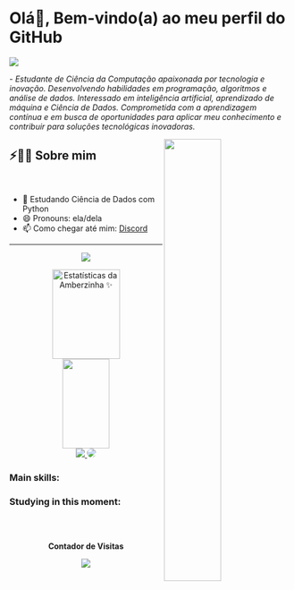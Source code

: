 # Olá👋, Bem-vindo(a) ao meu perfil do GitHub

<img src="https://readme-typing-svg.herokuapp.com?font=Architects+Daughter&color=A020F0&size=27&center=false&lines=Meu+Nome+é+Amber...;Tenho+16+anos+...;Estudante+de+Ciência+da+Computação..."/>

 <p>- <i>Estudante de Ciência da Computação apaixonada por tecnologia e inovação. Desenvolvendo habilidades em programação, algoritmos e análise de dados. Interessado em inteligência artificial, aprendizado de máquina e Ciência de Dados. Comprometida com a aprendizagem contínua e em busca de oportunidades para aplicar meu conhecimento e contribuir para soluções tecnológicas inovadoras.</i></p>

<img src="https://media.tenor.com/pPoUmi0Z1fUAAAAC/cat-pet.gif" width="45%" align="right" />

## ⚡🙋‍♂️ Sobre mim

</br>

- 🌱 Estudando Ciência de Dados com Python
- 😄 Pronouns: ela/dela
- 📫 Como chegar até mim: [Discord](https://www.discord.com/users/1163420819649736724/)

<hr>

<!-- [![Ashutosh's github activity graph](https://github-readme-activity-graph.cyclic.app/graph?username=AmberLofy&bg_color=0d1117&color=7B68EE&line=7B68EE&point=ff9494&area=true&hide_border=true)](https://github.com/ashutosh00710/github-readme-activity-graph) -->
<p align="center">
  <img src="https://github-profile-trophy.vercel.app/?username=AmberLofy&theme=dracula&row=2&no-bg=true&column=3&margin-w=15&margin-h=15" />
</p>
<div>
<div align="center">  
  <img width="49%" height="160px" src="https://github-readme-stats.vercel.app/api?username=AmberLofy&show_icons=true&count_private=true&hide_border=true&title_color=9932CC&icon_color=9932CC&text_color=c9d1d9&bg_color=0d1117" alt="Estatísticas da Amberzinha ✨" /> 
  <img width="41%" height="160px" src="https://github-readme-stats.vercel.app/api/top-langs/?username=Amberlofy&layout=compact&hide_border=true&title_color=9932CC&text_color=EE82EE&bg_color=0d1117" />
</div>
<div>

<div align="center"> 
<a href="https://www.instagram.com/amberz1nha/" target="_blank"><img src="https://img.shields.io/badge/-Instagram-%23E4405F?style=for-the-badge&logo=instagram&logoColor=white"</a>
<a href="https://www.discord.com/users/1163420819649736724/" target="_blank"><img src="https://img.shields.io/badge/-Discord-%230077B5?style=for-the-badge&logo=linkedin&logoColor=white" style="border-radius: 30px" target="_blank"></a> 
 </div>
 
### Main skills:


### Studying in this moment:

<p align="center">
  <img  src="https://raw.githubusercontent.com/AmberLofy/AmberLofy/main/resources/img/github-contribution-grid-snake.svg"
    alt="" />
</p>

<div align="center">
<br><p align="centre"><b>Contador de Visitas</b></p>  

<p align="center"><img align="center" src="https://profile-counter.glitch.me/{AmberLofy}/count.svg" /></p> 
<br>
</div>
